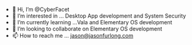 - 👋 Hi, I’m @CyberFacet
- 👀 I’m interested in ... Desktop App development and System Security
- 🌱 I’m currently learning ...Vala and Elementary OS development
- 💞️ I’m looking to collaborate on Elementary OS development
- 📫 How to reach me ... jason@jasonfurlong.com

<!---
CyberFacet/CyberFacet is a ✨ special ✨ repository because its `README.md` (this file) appears on your GitHub profile.
You can click the Preview link to take a look at your changes.
--->
